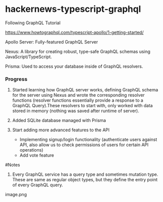 # hackernews-typescript-graphql
 Following GraphQL Tutorial

 https://www.howtographql.com/typescript-apollo/1-getting-started/ 

Apollo Server: Fully-featured GraphQL Server 

Nexus: A library for creating robust, type-safe GraphQL schemas using JavaScript/TypeScript.

Prisma: Used to access your database inside of GraphQL resolvers.

### Progress
1. Started learning how GraphQL server works, defining GraphQL schema for the server using Nexus and wrote the corresponding resolver functions (resolver functions essentially provide a response to a GraphQL Query).These resolvers to start with, only worked with data stored in memory (nothing was saved after runtime of server).

2. Added SQLite database managed with Prisma

3. Start adding more advanced features to the API
	- Implementing signup/login functionality (authenticate users against API, also allow us to check permissions of users for certain API operations)
	- Add vote feature



#Notes
1. Every GraphQL service has a query type and sometimes mutation type. These are same as regular object types, but they define the entry point of every GraphQL query. 

image.png